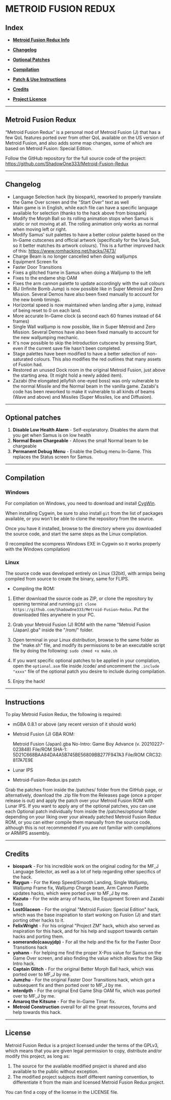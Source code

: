 # METROID FUSION REDUX

## **Index**

* [**Metroid Fusion Redux Info**](#metroid-fusion-redux)

* [**Changelog**](#changelog)

* [**Optional Patches**](#optional-patches)

* [**Compilation**](#compilation)

* [**Patch & Use Instructions**](#instructions)

* [**Credits**](#credits)

* [**Project Licence**](#license)


-------------------

## Metroid Fusion Redux

“Metroid Fusion Redux” is a personal mod of Metroid Fusion (J) that has a few QoL features ported over from other QoL available on the US version of Metroid Fusion, and also adds some map changes, some of which are based on Metroid Fusion: Special Edition.

Follow the GitHub repository for the full source code of the project:
https://github.com/ShadowOne333/Metroid-Fusion-Redux


-------------------

## Changelog

* Language Selection hack (by biospark), reworked to properly translate the Game Over screen and the "Start Over" text as well
* Main game is in English, while each file can have a specific language available for selection (thanks to the hack above from biospark)
* Modify the Morph Ball so its rolling animation stops when Samus is static or not moving at all. The rolling animation only works as normal when moving left or right.
* Modify Samus' suit palettes to have a better colour palette based on the In-Game cutscenes and official artwork (specifically for the Varia Suit, so it better matches its artwork colours). This is a further improved hack of this: https://www.romhacking.net/hacks/7473/
* Charge Beam is no longer cancelled when doing walljumps
* Equipment Screen fix
* Faster Door Transitions 
* Fixes a glitched frame in Samus when doing a Walljump to the left
* Fixes to the endame ship OAM
* Fixes the arm cannon palette to update accordingly with the suit colours
* IBJ (Infinite Bomb Jump) is now possible like in Super Metroid and Zero Mission. Several Demos have also been fixed manually to account for the new bomb timings.
* Horizontal speed is now maintained when landing after a jump, instead of being reset to 0 on each land.
* More accurate In-Game clock (a second each 60 frames instead of 64 frames)
* Single Wall walljump is now possible, like in Super Metroid and Zero Mission. Several Demos have also been fixed manually to account for the new walljumping mechanic.
* It's now possible to skip the Introduction cutscene by pressing Start, even if the current save file hasn't been completed. 
* Stage palettes have been modified to have a better selection of non-saturated colours. This also modifies the red outlines that many assets of Fusion had.
* Restored an unused Dock room in the original Metroid Fusion, just above the starting area. (It might hold a newly added item).
* Zazabi (the elongated jellyfish one-eyed boss) was only vulnerable to the normal Missile and the Normal beam in the vanilla game. Zazabi's code has been reworked to make it vulnerable to all kinds of beams (Wave and above) and Missiles (Super Missiles, Ice and Diffusion). 


-------------------

## Optional patches

1. **Disable Low Health Alarm** - Self-explanatory. Disables the alarm that you get when Samus is on low health
2. **Normal Beam Chargeable** - Allows the small Normal beam to be chargeable
3. **Permanent Debug Menu** - Enable the Debug menu In-Game. This replaces the Status screen for Samus.

-------------------

## Compilation

### Windows

For compilation on Windows, you need to download and install [CygWin](https://www.cygwin.com/).

When installing Cygwin, be sure to also install `git` from the list of packages available, or you won't be able to clone the repository from the source.

Once you have it installed, browse to the directory where you downloaded the source code, and start the same steps as the Linux compilation.

(I recompiled the scompress Windows EXE in Cygwin so it works properly with the Windows compilation)


### Linux

The source code was developed entirely on Linux (32bit), with armips being compiled from source to create the binary, same for FLIPS.

* Compiling the ROM:

1. Either download the source code as ZIP, or clone the repository by opening terminal and running `git clone https://github.com/ShadowOne333/Metroid-Fusion-Redux`. Put the downloaded files anywhere in your PC.

2. Grab your Metroid Fusion (J) ROM with the name "Metroid Fusion (Japan).gba" inside the "/rom/" folder.

3. Open terminal in your Linux distribution, browse to the same folder as the "make.sh" file, and modify its permissions to be an executable script file by doing the following:
	`sudo chmod +x make.sh`

4. If you want specific optional patches to be applied in your complation, open the `optional.asm` file inside /code/ and uncomment the `.include "xxxx"` file of the optional patch you desire to include during compilation.

5. Enjoy the hack!


----

## Instructions

To play Metroid Fusion Redux, the following is required:

* mGBA 0.8.1 or above (any recent version of it should work)
* Metroid Fusion (J) GBA ROM:

	Metroid Fusion (Japan).gba
	No-Intro: Game Boy Advance (v. 20210227-023848)
	File/ROM SHA-1: 5D21C668BAA84DA4A5B745BE56809BB277F947A3
	File/ROM CRC32: 817A7E9E

* Lunar IPS
* Metroid-Fusion-Redux.ips patch

Grab the patches from inside the /patches/ folder from the GitHub page, or alternatively, download the .zip file from the Releases page (once a proper release is out) and apply the patch over your Metroid Fusion ROM with Lunar IPS.
If you want to apply any of the optional patches, you can use each Optional patch individually from inside the /patches/optional folder depending on your liking over your already patched Metroid Fusion Redux ROM, or you can either compile them manually from the source code, although this is not recommended if you are not familiar with compilations or ARMIPS assembly.


-------------------

## Credits

* **biospark** - For his incredible work on the original coding for the MF_J Language Selector, as well as a lot of help regarding other specifics of the hack.
* **Raygun** - For the Keep Speed/Smooth Landing, Single Walljump, Walljump Frame fix, Walljump Charge beam, Arm Cannon Palette updates hacks, which were ported over to MF_J by me.
* **Kazuto** - For the wide array of hacks, like Equipment Screen and Zazabi fixes
* **LostGlaceon** - For the original "Metroid Fusion: Special Edition" hack, which was the base inspiration to start working on Fusion (J) and start porting other hacks to it.
* **FelixWright** - For his original "Project ZM" hack, which also served as inspiration for this hack, and for his help and support towards certain hacks and porting them.
* **somerando(caauyjdp)** - For all the help and the fix for the Faster Door Transitions hack
* **yohann** - For helping me find the proper X-Pos value for Samus on the Game Over screen, and also finding the value which allows for the Skip Intro hack.
* **Captain Glitch** - For the original Better Morph Ball hack, which was ported over to MF_J by me.
* **Jumzhu** - For the original Faster Door Transitions hack, which got a subsequent fix and then ported over to MF_J by me.
* **interdpth** - For the original End Game Ship OAM fix, which was ported over to MF_J by me.
* **Amaroq the Kitsune** - For the In-Game Timer fix.
* **Metroid Construction** overall for all the great resources, forums and help towards this hack.


-------------------

## License

Metroid Fusion Redux is a project licensed under the terms of the GPLv3, which means that you are given legal permission to copy, distribute and/or modify this project, as long as:

1. The source for the available modified project is shared and also available to the public without exception.
2. The modified project subjects itself different naming convention, to differentiate it from the main and licensed Metroid Fusion Redux project.

You can find a copy of the license in the LICENSE file.
